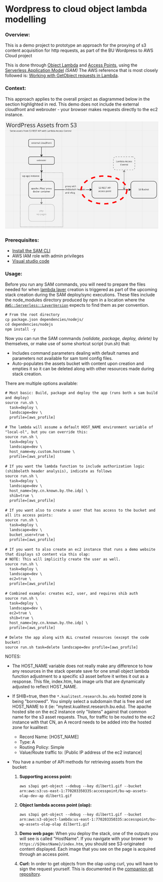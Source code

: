 # Wordpress to cloud object lambda modelling

### Overview:

This is a demo project to prototype an approach for the proxying of s3 content acquisition for http requests, as part of the BU Wordpress to AWS Cloud project

This is done through [Object Lambda](https://docs.aws.amazon.com/AmazonS3/latest/userguide/transforming-objects.html) and [Access Points](https://docs.aws.amazon.com/AmazonS3/latest/userguide/access-points.html), using the [Serverless Application Model](https://docs.aws.amazon.com/serverless-application-model/latest/developerguide/what-is-sam.html) *(SAM)*
The AWS reference that is most closely followed is: [Working with GetObject requests in Lambda](https://docs.aws.amazon.com/AmazonS3/latest/userguide/olap-writing-lambda.html). 

### Context:

This approach applies to the overall project as diagrammed below in the section highlighted in red.
This demo does not include the external cloudfront and webrouter - your browser makes requests directly to the ec2 instance.

![diagram1](./assets/public/diagram1.png)



### Prerequisites:

- [Install the SAM CLI](https://docs.aws.amazon.com/serverless-application-model/latest/developerguide/install-sam-cli.html)
- AWS IAM role with admin privileges
- [Visual studio code](https://code.visualstudio.com/download)

### Usage:

Before you run any SAM commands, you will need to prepare the files needed for when [lambda layer](https://docs.aws.amazon.com/lambda/latest/dg/configuration-layers.html) creation is triggered as part of the upcoming stack creation during the SAM deploy/sync executions. These files include the node_modules directory produced by npm in a location where the [`AWS::Serverless::LayerVersion`](https://docs.aws.amazon.com/serverless-application-model/latest/developerguide/sam-resource-layerversion.html) expects to find them as per convention.

```
# From the root directory
cp package.json dependencies/nodejs/
cd dependencies/nodejs
npm install -y
```

Now you can run the SAM commands *(validate, package, deploy, delete)* by themselves, or make use of some shortcut script (run.sh) that:

- Includes command parameters dealing with default names and parameters not available for sam toml config files.
- Auto-populates the assets bucket with content upon creation and empties it so it can be deleted along with other resources made during stack creation.

There are multiple options available:

```
# Most basic: Build, package and deploy the app (runs both a sam build and deploy)
source run.sh \
  task=deploy \
  landscape=dev \
  profile=[aws_profile]

# The lambda will assume a default HOST_NAME environment variable of "local-ol", but you can override this:
source run.sh \
  task=deploy \
  landscape=dev \
  host_name=my.custom.hostname \
  profile=[aws_profile]

# If you want the lambda function to include authorization logic (shibboleth header analysis), indicate as follows
source run.sh \
  task=deploy \
  landscape=dev \
  host_name=[my.cn.known.by.the.idp] \
  shib=true \
  profile=[aws_profile]

# If you want also to create a user that has access to the bucket and all its access points:
source run.sh \
  task=deploy \
  landscape=dev \
  bucket_user=true \
  profile=[aws_profile]

# If you want to also create an ec2 instance that runs a demo website that displays s3 content via this olap:
# NOTE: This will implicitly create the user as well.
source run.sh \
  task=deploy \
  landscape=dev \
  ec2=true \
  profile=[aws_profile]

# Combined example: creates ec2, user, and requires shib auth
source run.sh \
  task=deploy \
  landscape=dev \
  ec2=true \
  shib=true \
  host_name=[my.cn.known.by.the.idp] \
  profile=[aws_profile]
  
# Delete the app along with ALL created resources (except the code bucket)
source run.sh task=delete landscape=dev profile=[aws_profile]
```

NOTES:

- The HOST_NAME variable does not really make any difference to how any resources in the stack operate save for one small object lambda function adjustment to a specific s3 asset before it writes it out as a response. This file, index.htm, has image urls that are dynamically adjusted to reflect HOST_NAME.

- If SHIB=true, then the `*.kualitest.research.bu.edu` hosted zone is being "borrowed".
  You simply select a subdomain that is free and set HOST_NAME to it (ie: "mytest.kualitest.research.bu.edu).
  The apache hosted site on the ec2 instance only "listens" against that common name for the s3 asset requests.
  Thus, for traffic to be routed to the ec2 instance with that CN, an A record needs to be added into the hosted zone for kualitest:

  - Record Name: [HOST_NAME]
  - Type: A
  - Routing Policy: Simple
  - Value/Route traffic to: [Public IP address of the ec2 instance]

- You have a number of API methods for retrieving assets from the bucket:

  1. **Supporting access point:**

     ```
     aws s3api get-object --debug --key dilbert1.gif --bucket arn:aws:s3:us-east-1:770203350335:accesspoint/bu-wp-assets-olap-dev-ap dilbert1.gif
     ```

  2. **Object lambda access point (olap):**

     ```
     aws s3api get-object --debug --key dilbert1.gif --bucket arn:aws:s3-object-lambda:us-east-1:770203350335:accesspoint/bu-wp-assets-olap-olap dilbert1.gif
     ```

  3. **Demo web page:**
     When you deploy the stack, one of the outputs you will see is called "HostName".
     If you navigate with your browser to `https://${HostName}/index.htm`, you should see S3-originated content displayed.
     Each image that you see on the page is acquired through an access point.

  4. **Curl:**
     In order to get objects from the olap using curl, you will have to sign the request yourself.
     This is documented in the [companion git repository](https://github.com/whennemuth/bu-wp-assets-olap-client/blob/master/baseline/signer.md).


